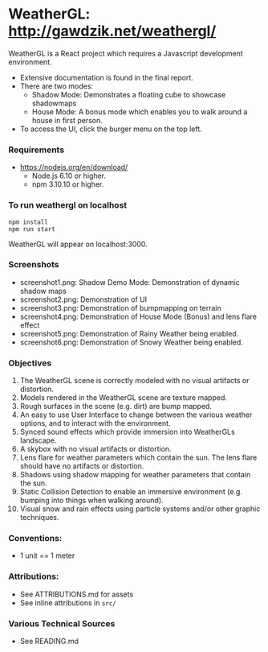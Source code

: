 # WeatherGL: http://gawdzik.net/weathergl/

WeatherGL is a React project which requires a Javascript development environment.
 - Extensive documentation is found in the final report.
 - There are two modes:
   - Shadow Mode: Demonstrates a floating cube to showcase shadowmaps
   - House Mode: A bonus mode which enables you to walk around a house in first person.
 - To access the UI, click the burger menu on the top left.

### Requirements
 - https://nodejs.org/en/download/
   - Node.js 6.10 or higher.
   - npm 3.10.10 or higher.

### To run weathergl on localhost

```
npm install
npm run start
```

WeatherGL will appear on localhost:3000.

### Screenshots
 - screenshot1.png: Shadow Demo Mode: Demonstration of dynamic shadow maps
 - screenshot2.png: Demonstration of UI
 - screenshot3.png: Demonstration of bumpmapping on terrain
 - screenshot4.png: Demonstration of House Mode (Bonus) and lens flare effect
 - screenshot5.png: Demonstration of Rainy Weather being enabled.
 - screenshot6.png: Demonstration of Snowy Weather being enabled.

### Objectives

1. The WeatherGL scene is correctly modeled with no visual artifacts or distortion.
2. Models rendered in the WeatherGL scene are texture mapped.
3. Rough surfaces in the scene (e.g. dirt) are bump mapped.
4. An easy to use User Interface to change between the various weather options, and to interact with the environment.
5. Synced sound effects which provide immersion into WeatherGLs landscape.
6. A skybox with no visual artifacts or distortion.
7. Lens flare for weather parameters which contain the sun. The lens flare should have no artifacts or distortion.
8. Shadows using shadow mapping for weather parameters that contain the sun.
9. Static Collision Detection to enable an immersive environment (e.g. bumping into things when walking around).
10. Visual snow and rain effects using particle systems and/or other graphic techniques.

### Conventions:
 - 1 unit == 1 meter

### Attributions:
 - See ATTRIBUTIONS.md for assets
 - See inline attributions in `src/`

### Various Technical Sources
 - See READING.md

